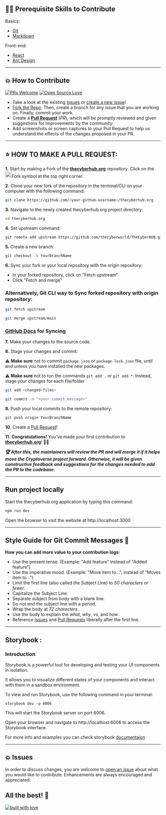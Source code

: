 ## 👨‍💻 Prerequisite Skills to Contribute

Basics:

-   [Git](https://git-scm.com/)
-   [Markdown](https://www.markdownguide.org/basic-syntax/)

Front-end:

-   [React](https://reactjs.org/)
-   [Ant Design](https://ant.design/)

---

## 💥 How to Contribute

[![PRs Welcome](https://img.shields.io/badge/PRs-welcome-brightgreen.svg?style=flat-square)](https://github.com/thecyberworld/TheCyberHUB/pulls)
[![Open Source Love](https://badges.frapsoft.com/os/v1/open-source.png?v=103)](https://github.com/thecyberworld/)

-   Take a look at the existing [Issues](https://github.com/thecyberworld/TheCyberHUB/issues) or [create a new issue](https://github.com/thecyberworld/TheCyberHUB/issues/new/choose)!
-   [Fork the Repo](https://github.com/thecyberworld/TheCyberHUB/fork). Then, create a branch for any issue that you are working on. Finally, commit your work.
-   Create a **[Pull Request](https://github.com/thecyberworld/TheCyberHUB/compare)** (_PR_), which will be promptly reviewed and given suggestions for improvements by the community.
-   Add screenshots or screen captures to your Pull Request to help us understand the effects of the changes proposed in your PR.

---

## ⭐ HOW TO MAKE A PULL REQUEST:

**1.** Start by making a Fork of the [**thecyberhub.org**](https://github.com/thecyberworld/TheCyberHUB) repository. Click on the <a href="https://github.com/thecyberworld/TheCyberHUB/fork"><img src="https://i.imgur.com/G4z1kEe.png" height="21" width="21"></a>Fork symbol at the top right corner.

**2.** Clone your new fork of the repository in the terminal/CLI on your computer with the following command:

```bash
git clone https://github.com/<your-github-username>/thecyberhub.org
```

**3.** Navigate to the newly created thecyberhub.org project directory:

```bash
cd thecyberhub.org
```

**4.** Set upstream command:

```bash
git remote add upstream https://github.com/thecyberworld/TheCyberHUB.git
```

**5.** Create a new branch:

```bash
git checkout -b YourBranchName
```

**6.** Sync your fork or your local repository with the origin repository:

-   In your forked repository, click on "Fetch upstream"
-   Click "Fetch and merge"

### Alternatively, Git CLI way to Sync forked repository with origin repository:

```bash
git fetch upstream
```

```bash
git merge upstream/main
```

### [GitHub Docs](https://docs.github.com/en/github/collaborating-with-pull-requests/addressing-merge-conflicts/resolving-a-merge-conflict-on-github) for Syncing

**7.** Make your changes to the source code.

**8.** Stage your changes and commit:

⚠️ **Make sure** not to commit `package.json` or `package-lock.json` file, until and unless you have installed the new packages.

⚠️ **Make sure** not to run the commands `git add .` or `git add *`. Instead, stage your changes for each file/folder

```bash
git add <changed-files>
```

```bash
git commit -m "<your_commit_message>"
```

**9.** Push your local commits to the remote repository:

```bash
git push origin YourBranchName
```

**10.** Create a [Pull Request](https://help.github.com/en/github/collaborating-with-issues-and-pull-requests/creating-a-pull-request)!

**11.** **Congratulations!** You've made your first contribution to [**thecyberhub.org**](https://github.com/thecyberworld/TheCyberHUB/graphs/contributors)! 🙌🏼

**_:trophy: After this, the maintainers will review the PR and will merge it if it helps move the Cryptoverse project forward. Otherwise, it will be given constructive feedback and suggestions for the changes needed to add the PR to the codebase._**

---

## Run project locally

Start the thecyberhub.org application by typing this command:

```bash
npm run dev
```

Open the browser to visit the website at http://localhost:3000

---

## Style Guide for Git Commit Messages :memo:

**How you can add more value to your contribution logs:**

-   Use the present tense. (Example: "Add feature" instead of "Added feature")
-   Use the imperative mood. (Example: "Move item to...", instead of "Moves item to...")
-   Limit the first line (also called the Subject Line) to _50 characters or fewer_.
-   Capitalize the Subject Line.
-   Separate subject from body with a blank line.
-   Do not end the subject line with a period.
-   Wrap the body at _72 characters_.
-   Use the body to explain the _what_, _why_, _vs_, and _how_.
-   Reference [Issues](https://github.com/thecyberworld/TheCyberHUB/issues) and [Pull Requests](https://github.com/thecyberworld/TheCyberHUB/pulls) liberally after the first line.

---


## Storybook : 

### Introduction

Storybook is a powerful tool for developing and testing your UI components in isolation.

It allows you to visualize different states of your components and interact with them in a sandbox environment.

To view and run Storybook, use the following command in your terminal:

```
storybook dev -p 6006
```
This will start the Storybook server on port 6006.

Open your browser and navigate to http://localhost:6006 to access the Storybook interface.

For more info and examples you can check storybook [documentaion](https://storybook.js.org/docs/get-started)

---

## 💥 Issues

In order to discuss changes, you are welcome to [open an issue](https://github.com/thecyberworld/TheCyberHUB/issues/new/choose) about what you would like to contribute. Enhancements are always encouraged and appreciated.

## All the best! 🥇

[![built with love](https://forthebadge.com/images/badges/built-with-love.svg)](https://thecyberhub.org)
